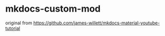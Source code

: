 # mkdocs-custom-mod
original from https://github.com/james-willett/mkdocs-material-youtube-tutorial
